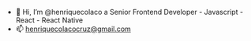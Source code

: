 - 👋 Hi, I’m @henriquecolaco a Senior Frontend Developer - Javascript - React - React Native
- 📫 henriquecolacocruz@gmail.com

<!---
henriquecolaco/henriquecolaco is a ✨ special ✨ repository because its `README.md` (this file) appears on your GitHub profile.
You can click the Preview link to take a look at your changes.
--->
